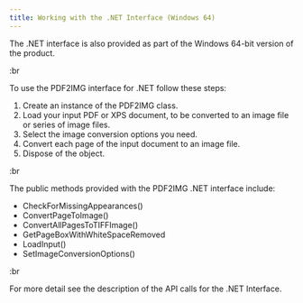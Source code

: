```yaml
---
title: Working with the .NET Interface (Windows 64)
---
```


The .NET interface is also provided as part of the Windows 64-bit version of the product.

:br

To use the PDF2IMG interface for .NET follow these steps:

1. Create an instance of the PDF2IMG class.
2. Load your input PDF or XPS document, to be converted to an image file or series of image files.
3. Select the image conversion options you need.
4. Convert each page of the input document to an image file.
5. Dispose of the object.

:br

The public methods provided with the PDF2IMG .NET interface include:

- CheckForMissingAppearances()
- ConvertPageToImage()
- ConvertAllPagesToTIFFImage()
- GetPageBoxWithWhiteSpaceRemoved
- LoadInput()
- SetImageConversionOptions()

:br

For more detail see the description of the API calls for the .NET Interface.
